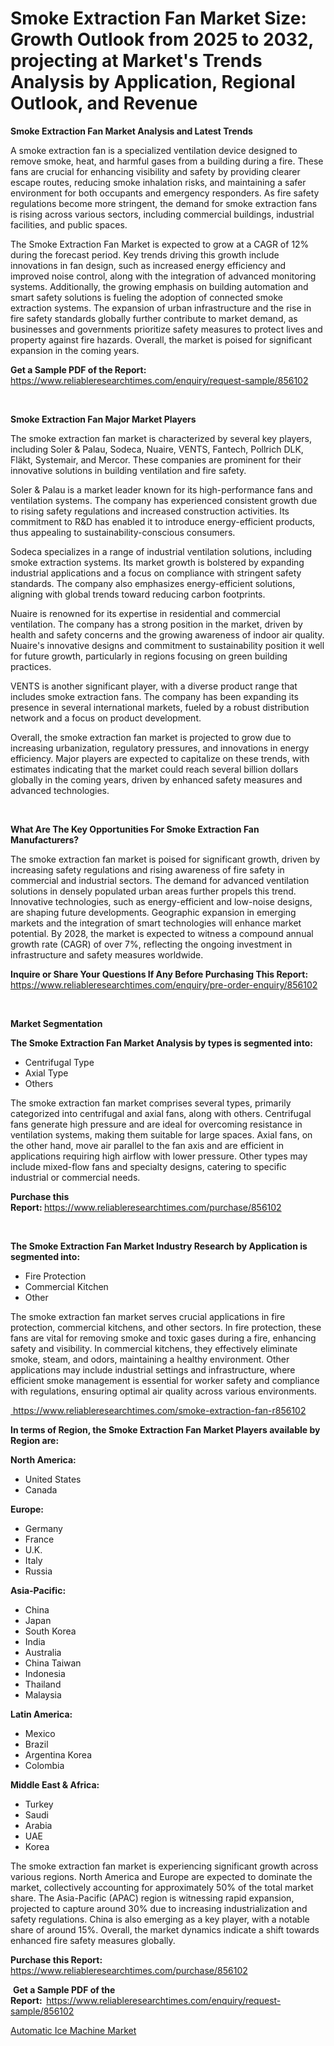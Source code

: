 <p><h1>Smoke Extraction Fan Market Size: Growth Outlook from 2025 to 2032, projecting at Market's Trends Analysis by Application, Regional Outlook, and Revenue</h1></p><p><strong>Smoke Extraction Fan Market Analysis and Latest Trends</strong></p>
<p><p>A smoke extraction fan is a specialized ventilation device designed to remove smoke, heat, and harmful gases from a building during a fire. These fans are crucial for enhancing visibility and safety by providing clearer escape routes, reducing smoke inhalation risks, and maintaining a safer environment for both occupants and emergency responders. As fire safety regulations become more stringent, the demand for smoke extraction fans is rising across various sectors, including commercial buildings, industrial facilities, and public spaces.</p><p>The Smoke Extraction Fan Market is expected to grow at a CAGR of 12% during the forecast period. Key trends driving this growth include innovations in fan design, such as increased energy efficiency and improved noise control, along with the integration of advanced monitoring systems. Additionally, the growing emphasis on building automation and smart safety solutions is fueling the adoption of connected smoke extraction systems. The expansion of urban infrastructure and the rise in fire safety standards globally further contribute to market demand, as businesses and governments prioritize safety measures to protect lives and property against fire hazards. Overall, the market is poised for significant expansion in the coming years.</p></p>
<p><strong>Get a Sample PDF of the Report:&nbsp;</strong> <a href="https://www.reliableresearchtimes.com/enquiry/request-sample/856102?utm_campaign=2277&utm_medium=2&utm_source=Github&utm_content=ia&utm_term=17022025&utm_id=smoke-extraction-fan">https://www.reliableresearchtimes.com/enquiry/request-sample/856102</a></p>
<p>&nbsp;</p>
<p><strong>Smoke Extraction Fan Major Market Players</strong></p>
<p><p>The smoke extraction fan market is characterized by several key players, including Soler & Palau, Sodeca, Nuaire, VENTS, Fantech, Pollrich DLK, Fläkt, Systemair, and Mercor. These companies are prominent for their innovative solutions in building ventilation and fire safety.</p><p>Soler & Palau is a market leader known for its high-performance fans and ventilation systems. The company has experienced consistent growth due to rising safety regulations and increased construction activities. Its commitment to R&D has enabled it to introduce energy-efficient products, thus appealing to sustainability-conscious consumers.</p><p>Sodeca specializes in a range of industrial ventilation solutions, including smoke extraction systems. Its market growth is bolstered by expanding industrial applications and a focus on compliance with stringent safety standards. The company also emphasizes energy-efficient solutions, aligning with global trends toward reducing carbon footprints.</p><p>Nuaire is renowned for its expertise in residential and commercial ventilation. The company has a strong position in the market, driven by health and safety concerns and the growing awareness of indoor air quality. Nuaire's innovative designs and commitment to sustainability position it well for future growth, particularly in regions focusing on green building practices.</p><p>VENTS is another significant player, with a diverse product range that includes smoke extraction fans. The company has been expanding its presence in several international markets, fueled by a robust distribution network and a focus on product development.</p><p>Overall, the smoke extraction fan market is projected to grow due to increasing urbanization, regulatory pressures, and innovations in energy efficiency. Major players are expected to capitalize on these trends, with estimates indicating that the market could reach several billion dollars globally in the coming years, driven by enhanced safety measures and advanced technologies.</p></p>
<p>&nbsp;</p>
<p><strong>What Are The Key Opportunities For Smoke Extraction Fan Manufacturers?</strong></p>
<p><p>The smoke extraction fan market is poised for significant growth, driven by increasing safety regulations and rising awareness of fire safety in commercial and industrial sectors. The demand for advanced ventilation solutions in densely populated urban areas further propels this trend. Innovative technologies, such as energy-efficient and low-noise designs, are shaping future developments. Geographic expansion in emerging markets and the integration of smart technologies will enhance market potential. By 2028, the market is expected to witness a compound annual growth rate (CAGR) of over 7%, reflecting the ongoing investment in infrastructure and safety measures worldwide.</p></p>
<p><strong>Inquire or Share Your Questions If Any Before Purchasing This Report:</strong> <a href="https://www.reliableresearchtimes.com/enquiry/pre-order-enquiry/856102?utm_campaign=2277&utm_medium=2&utm_source=Github&utm_content=ia&utm_term=17022025&utm_id=smoke-extraction-fan">https://www.reliableresearchtimes.com/enquiry/pre-order-enquiry/856102</a></p>
<p>&nbsp;</p>
<p><strong>Market Segmentation</strong></p>
<p><strong>The Smoke Extraction Fan Market Analysis by types is segmented into:</strong></p>
<p><ul><li>Centrifugal Type</li><li>Axial Type</li><li>Others</li></ul></p>
<p><p>The smoke extraction fan market comprises several types, primarily categorized into centrifugal and axial fans, along with others. Centrifugal fans generate high pressure and are ideal for overcoming resistance in ventilation systems, making them suitable for large spaces. Axial fans, on the other hand, move air parallel to the fan axis and are efficient in applications requiring high airflow with lower pressure. Other types may include mixed-flow fans and specialty designs, catering to specific industrial or commercial needs.</p></p>
<p><strong>Purchase this Report:&nbsp;</strong><a href="https://www.reliableresearchtimes.com/purchase/856102?utm_campaign=2277&utm_medium=2&utm_source=Github&utm_content=ia&utm_term=17022025&utm_id=smoke-extraction-fan">https://www.reliableresearchtimes.com/purchase/856102</a></p>
<p>&nbsp;</p>
<p><strong>The Smoke Extraction Fan Market Industry Research by Application is segmented into:</strong></p>
<p><ul><li>Fire Protection</li><li>Commercial Kitchen</li><li>Other</li></ul></p>
<p><p>The smoke extraction fan market serves crucial applications in fire protection, commercial kitchens, and other sectors. In fire protection, these fans are vital for removing smoke and toxic gases during a fire, enhancing safety and visibility. In commercial kitchens, they effectively eliminate smoke, steam, and odors, maintaining a healthy environment. Other applications may include industrial settings and infrastructure, where efficient smoke management is essential for worker safety and compliance with regulations, ensuring optimal air quality across various environments.</p></p>
<p><a href="https://www.reliableresearchtimes.com/smoke-extraction-fan-r856102?utm_campaign=2277&utm_medium=2&utm_source=Github&utm_content=ia&utm_term=17022025&utm_id=smoke-extraction-fan">&nbsp;https://www.reliableresearchtimes.com/smoke-extraction-fan-r856102</a></p>
<p><strong>In terms of Region, the Smoke Extraction Fan Market Players available by Region are:</strong></p>
<p>
    <p> <strong> North America: </strong>
        <ul>
            <li>United States</li>
            <li>Canada</li>
        </ul>
        </p> 
    <p> <strong> Europe: </strong>
        <ul>
            <li>Germany</li>
            <li>France</li>
            <li>U.K.</li>
            <li>Italy</li>
            <li>Russia</li>
        </ul>
        </p> 
    <p> <strong> Asia-Pacific: </strong>
        <ul>
            <li>China</li>
            <li>Japan</li>
            <li>South Korea</li>
            <li>India</li>
            <li>Australia</li>
            <li>China Taiwan</li>
            <li>Indonesia</li>
            <li>Thailand</li>
            <li>Malaysia</li>
        </ul>
        </p> 
    <p> <strong> Latin America: </strong>
        <ul>
            <li>Mexico</li>
            <li>Brazil</li>
            <li>Argentina Korea</li>
            <li>Colombia</li>
        </ul>
        </p> 
    <p> <strong> Middle East & Africa: </strong>
        <ul>
            <li>Turkey</li>
            <li>Saudi</li>
            <li>Arabia</li>
            <li>UAE</li>
            <li>Korea</li>
        </ul>
    </p>
    </p>
<p><p>The smoke extraction fan market is experiencing significant growth across various regions. North America and Europe are expected to dominate the market, collectively accounting for approximately 50% of the total market share. The Asia-Pacific (APAC) region is witnessing rapid expansion, projected to capture around 30% due to increasing industrialization and safety regulations. China is also emerging as a key player, with a notable share of around 15%. Overall, the market dynamics indicate a shift towards enhanced fire safety measures globally.</p></p>
<p><strong>Purchase this Report: </strong><a href="https://www.reliableresearchtimes.com/purchase/856102?utm_campaign=2277&utm_medium=2&utm_source=Github&utm_content=ia&utm_term=17022025&utm_id=smoke-extraction-fan">https://www.reliableresearchtimes.com/purchase/856102</a></p>
<p>&nbsp;<strong>Get a Sample PDF of the Report:&nbsp;&nbsp;</strong><a href="https://www.reliableresearchtimes.com/enquiry/request-sample/856102?utm_campaign=2277&utm_medium=2&utm_source=Github&utm_content=ia&utm_term=17022025&utm_id=smoke-extraction-fan">https://www.reliableresearchtimes.com/enquiry/request-sample/856102</a></p>
<p><strong></strong></p>
<p><p><a href="https://github.com/stephaniwo144/Market-Research-Report-List-1/blob/main/automatic-ice-machine-market.md?utm_campaign=2277&utm_medium=2&utm_source=Github&utm_content=ia&utm_term=17022025&utm_id=smoke-extraction-fan">Automatic Ice Machine Market</a></p></p>